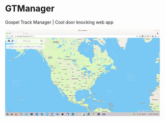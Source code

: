 # GTManager
Gospel Track Manager | Cool door knocking web app

![screen shot](https://github.com/LublubXT/GTManager/blob/master/Screenshot%20from%202022-01-28%2010-19-11.png)
